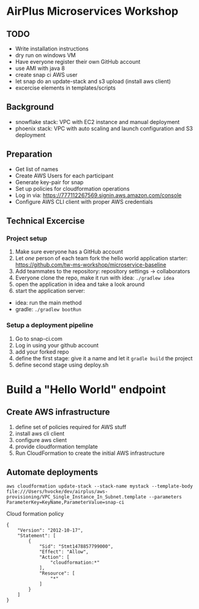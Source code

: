 # AirPlus Microservices Workshop

## TODO
* Write installation instructions
* dry run on windows VM
* Have everyone register their own GitHub account
* use AMI with java 8
* create snap ci AWS user
* let snap do an update-stack and s3 upload (install aws client)
* excercise elements in templates/scripts

## Background
* snowflake stack: VPC with EC2 instance and manual deployment
* phoenix stack: VPC with auto scaling and launch configuration and S3 deployment

## Preparation
* Get list of names
* Create AWS Users for each participant
* Generate key-pair for snap
* Set up policies for cloudformation operations
* Log in via: https://777112267569.signin.aws.amazon.com/console
* Configure AWS CLI client with proper AWS credentials

## Technical Excercise

### Project setup
1. Make sure everyone has a GitHub account
2. Let *one* person of each team fork the hello world application starter: https://github.com/tw-ms-workshop/microservice-baseline
3. Add teammates to the repository: repository settings -> collaborators
4. Everyone clone the repo, make it run with idea: `./gradlew idea`
4. open the application in idea and take a look around
5. start the application server:
  * idea: run the main method
  * gradle: `./gradlew bootRun`

### Setup a deployment pipeline
1. Go to snap-ci.com
2. Log in using your github account
3. add your forked repo
4. define the first stage: give it a name and let it `gradle build` the project
5. define second stage using deploy.sh

# Build a "Hello World" endpoint

## Create AWS infrastructure
1. define set of policies required for AWS stuff
1. install aws cli client
1. configure aws client
1. provide cloudformation template
1. Run CloudFormation to create the initial AWS infrastructure

## Automate deployments

````
aws cloudformation update-stack --stack-name mystack --template-body file:///Users/hvocke/dev/airplus/aws-provisioning/VPC_Single_Instance_In_Subnet.template --parameters ParameterKey=KeyName,ParameterValue=snap-ci

````


Cloud formation policy
````
{
    "Version": "2012-10-17",
    "Statement": [
        {
            "Sid": "Stmt1478857799000",
            "Effect": "Allow",
            "Action": [
                "cloudformation:*"
            ],
            "Resource": [
                "*"
            ]
        }
    ]
}
````
